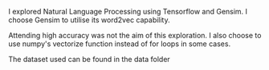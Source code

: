 I explored Natural Language Processing using Tensorflow and Gensim. I choose Gensim to utilise its word2vec capability.

Attending high accuracy was not the aim of this exploration.
I also choose to use numpy's vectorize function instead of for loops in some cases.

The dataset used can be found in the data folder